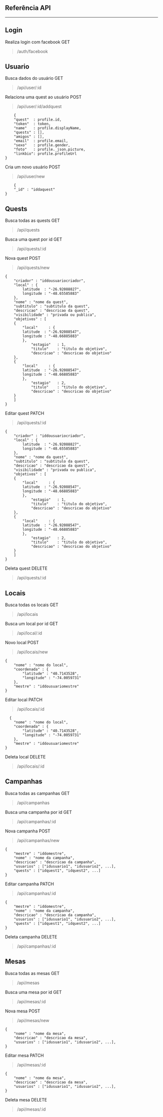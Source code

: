 ## **Referência API** ##
----------
## Login ##

Realiza login com facebook GET
> /auth/facebook

## Usuario ##

Busca dados do usuário GET
> /api/user/:id

Relaciona uma quest ao usuário POST
> /api/user/:id/addquest


        {
		"quest"  : profile.id,
		"token"  : token,
		"name"   : profile.displayName,
		"quests" : [],
		"amigos" : [],
		"email"  : profile.email,
		"sexo"   : profile.gender,
		"foto"   : profile._json.picture,
		"linkbio": profile.profileUrl
	}

Cria um novo usuário POST
> /api/user/new


        {
		"_id" : "iddaquest"
	}


## Quests ##

Busca todas as quests GET
> /api/quests

Busca uma quest por id GET
> /api/quests/:id

Nova quest POST
> /api/quests/new

    {
		"criador" : "iddousuariocriador",
		"local" : {
			latitude  : "-26.92088827",
			longitude : "-48.65585883"
		},
		"nome" : "nome da quest",
		"subtitulo" : "subtitulo da quest",
		"descricao" : "descricao da quest",
		"visibilidade" : "privada ou publica",
		"objetivos" : [
		{
		    "local" 	: {
			latitude  : "-26.92088547",
			longitude : "-48.66885883"
		    },
	            "estagio"   : 1,
	            "titulo"	: "titulo do objetivo",
	            "descricao" : "descricao do objetivo"
		},
		{
		    "local" 	: {
			latitude  : "-26.92088547",
			longitude : "-48.66885883"
		    },
	            "estagio"   : 2,
	            "titulo"	: "titulo do objetivo",
	            "descricao" : "descricao do objetivo"
		}
		]
	}

Editar quest PATCH
> /api/quests/:id

    {
		"criador" : "iddousuariocriador",
		"local" : {
			latitude  : "-26.92088827",
			longitude : "-48.65585883"
		},
		"nome" : "nome da quest",
		"subtitulo" : "subtitulo da quest",
		"descricao" : "descricao da quest",
		"visibilidade" : "privada ou publica",
		"objetivos" : [
		{
		    "local" 	: {
			latitude  : "-26.92088547",
			longitude : "-48.66885883"
		    },
	            "estagio"   : 1,
	            "titulo"	: "titulo do objetivo",
	            "descricao" : "descricao do objetivo"
		},
		{
		    "local" 	: {
			latitude  : "-26.92088547",
			longitude : "-48.66885883"
		    },
	            "estagio"   : 2,
	            "titulo"	: "titulo do objetivo",
	            "descricao" : "descricao do objetivo"
		}
		]
	}

Deleta quest DELETE

> /api/quests/:id

## Locais ##

Busca todas os locais GET
> /api/locais

Busca um local por id GET
> /api/local/:id

Novo local POST
> /api/locais/new

    {
		"nome" : "nome do local",
		"coordenada" : {
			"latitude" : "40.7143528",
			"longitude" : "-74.0059731"
		},
		"mestre" : "iddousuariomestre"
	}

Editar local PATCH
> /api/locais/:id

      {
		"nome" : "nome do local",
		"coordenada" : {
			"latitude" : "40.7143528",
			"longitude" : "-74.0059731"
		},
		"mestre" : "iddousuariomestre"
	}

Deleta local DELETE

> /api/locais/:id

## Campanhas ##

Busca todas as campanhas GET
> /api/campanhas

Busca uma campanha por id GET
> /api/campanhas/:id

Nova campanha POST
> /api/campanhas/new

    {
		"mestre" : "iddomestre",
		"nome" : "nome da campanha",
		"descricao" : "descricao da campanha",
		"usuarios" : ["idusuario1", "idusuario2", ...],
		"quests" : ["idquest1", "idquest2", ...]
	}

Editar campanha PATCH
> /api/campanhas/:id

    {
		"mestre" : "iddomestre",
		"nome" : "nome da campanha",
		"descricao" : "descricao da campanha",
		"usuarios" : ["idusuario1", "idusuario2", ...],
		"quests" : ["idquest1", "idquest2", ...]
	}

Deleta campanha DELETE

> /api/campanhas/:id

## Mesas ##

Busca todas as mesas GET
> /api/mesas

Busca uma mesa por id GET
> /api/mesas/:id

Nova mesa POST
> /api/mesas/new

    {
		"nome" : "nome da mesa",
		"descricao" : "descricao da mesa",
		"usuarios" : ["idusuario1", "idusuario2", ...],
	}

Editar mesa PATCH
> /api/mesas/:id

    {
		"nome" : "nome da mesa",
		"descricao" : "descricao da mesa",
		"usuarios" : ["idusuario1", "idusuario2", ...],
	}

Deleta mesa DELETE

> /api/mesas/:id
